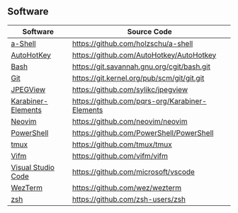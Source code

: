 ## Software

| Software                                                  | Source Code                                      |
|-----------------------------------------------------------|--------------------------------------------------|
| [a-Shell](https://holzschu.github.io/a-Shell_iOS/)        | <https://github.com/holzschu/a-shell>            |
| [AutoHotKey](https://autohotkey.com/)                     | <https://github.com/AutoHotkey/AutoHotkey>       |
| [Bash](https://www.gnu.org/software/bash/)                | <https://git.savannah.gnu.org/cgit/bash.git>     |
| [Git](https://git-scm.com/)                               | <https://git.kernel.org/pub/scm/git/git.git>     |
| [JPEGView](https://github.com/sylikc/jpegview)            | <https://github.com/sylikc/jpegview>             |
| [Karabiner-Elements](https://karabiner-elements.pqrs.org) | <https://github.com/pqrs-org/Karabiner-Elements> |
| [Neovim](https://neovim.io/)                              | <https://github.com/neovim/neovim>               |
| [PowerShell](https://microsoft.com/PowerShell)            | <https://github.com/PowerShell/PowerShell>       |
| [tmux](https://tmux.github.io/)                           | <https://github.com/tmux/tmux>                   |
| [Vifm](https://vifm.info/)                                | <https://github.com/vifm/vifm>                   |
| [Visual Studio Code](https://code.visualstudio.com/)      | <https://github.com/microsoft/vscode>            |
| [WezTerm](https://wezfurlong.org/wezterm/index.html)      | <https://github.com/wez/wezterm>                 |
| [zsh](https://www.zsh.org)                                | <https://github.com/zsh-users/zsh>               |

